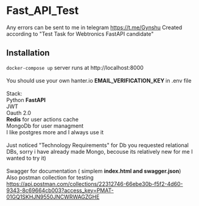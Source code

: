 # Fast_API_Test
Any  errors can be sent to me in telegram https://t.me/Gynshu 
Created according to "Test Task for Webtronics FastAPI candidate"
## Installation
<code>docker-compose up</code>
server runs at http://localhost:8000<br /><br />
You should use your own hanter.io  <b>EMAIL_VERIFICATION_KEY </b> in .env file<br /><br />
Stack:<br />
  Python <b>FastAPI</b><br />
  JWT<br />
  Oauth 2.0<br />
  <b>Redis</b> for user actions cache<br />
  MongoDb for user managment <br />
  I like postgres more and I always use it<br /><br />
  Just noticed "Technology Requirements" for Db you requested relational DBs, sorry i have already made Mongo, becouse its relatively new for me I wanted to try it)
  <br /><br />Swagger for documentation ( simplem <b>index.html and swagger.json</b>)<br />
Also postman collection for testing<br />
https://api.postman.com/collections/22312746-66ebe30b-f5f2-4d60-9343-8c69664cb003?access_key=PMAT-01GQ1SKHJN9550JNCWRWAGZGHE
